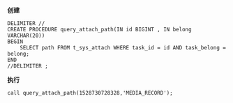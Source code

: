 **创建**

```mysql
DELIMITER //
CREATE PROCEDURE query_attach_path(IN id BIGINT , IN belong VARCHAR(20))
BEGIN
    SELECT path FROM t_sys_attach WHERE task_id = id AND task_belong = belong;
END 
//DELIMITER ;
```



**执行**

```mysql
call query_attach_path(1528730728328,'MEDIA_RECORD');
```

